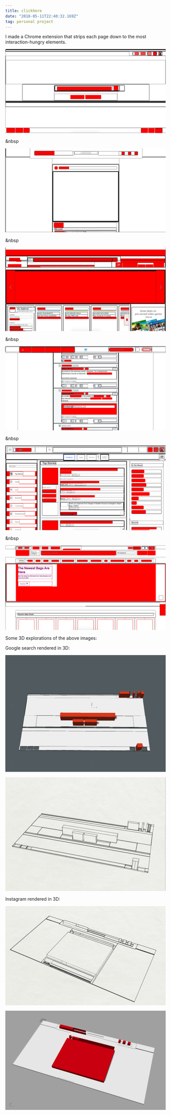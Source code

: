 ```yaml
---
title: clickhere
date: "2018-05-11T22:40:32.169Z"
tag: personal project
---
```


I made a Chrome extension that strips each page down to the most interaction-hungry elements.

![altcaption](google.jpg)

&nbsp

![altcaption](insta.jpg)

&nbsp

![altcaption](amazon.jpg)

&nbsp

![altcaption](twitter.jpg)

&nbsp

![altcaption](googlenews.png)

&nbsp

![altcaption](ebay.png)


Some 3D explorations of the above images:



Google search rendered in 3D:


![altcaption](google1.png)



![altcaption](google2.png)



Instagram rendered in 3D:



![altcaption](instagram1.png)



![altcaption](instagram2.png)
